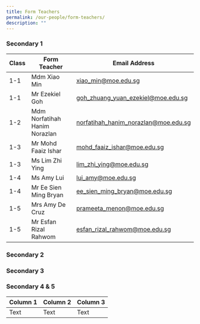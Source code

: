 ```yaml
---
title: Form Teachers
permalink: /our-people/form-teachers/
description: ""
---
```

### Secondary 1
| Class | Form Teacher | Email Address |
| -------- | -------- | -------- |
| 1-1 | Mdm Xiao Min | xiao_min@moe.edu.sg |
| 1-1 | Mr Ezekiel Goh | goh_zhuang_yuan_ezekiel@moe.edu.sg |
| 1-2 | Mdm Norfatihah Hanim Norazlan | norfatihah_hanim_norazlan@moe.edu.sg |
| 1-3 | Mr Mohd Faaiz Ishar | mohd_faaiz_ishar@moe.edu.sg |
| 1-3 | Ms Lim Zhi Ying | lim_zhi_ying@moe.edu.sg |
| 1-4 | Ms Amy Lui | lui_amy@moe.edu.sg |
| 1-4 | Mr Ee Sien Ming Bryan | ee_sien_ming_bryan@moe.edu.sg |
| 1-5 | Mrs Amy De Cruz|prameeta_menon@moe.edu.sg |
| 1-5 | Mr Esfan Rizal Rahwom | esfan_rizal_rahwom@moe.edu.sg |

### Secondary 2

### Secondary 3

### Secondary 4 & 5


| Column 1 | Column 2 | Column 3 |
| -------- | -------- | -------- |
| Text     | Text     | Text     |

